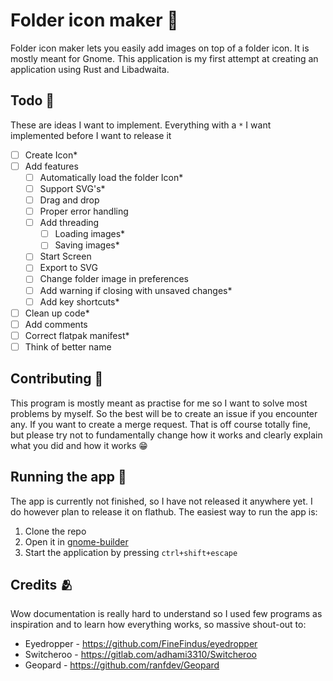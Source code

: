 # Folder icon maker 📁

Folder icon maker lets you easily add images on top of a folder icon. It is mostly meant for Gnome. 
This application is my first attempt at creating an application using Rust and Libadwaita.

## Todo 📝
These are ideas I want to implement. Everything with a `*` I want implemented before I want to release it
- [ ] Create Icon*
- [ ] Add features
    - [ ] Automatically load the folder Icon*
    - [ ] Support SVG's*
    - [ ] Drag and drop
    - [ ] Proper error handling
    - [ ] Add threading
        - [ ] Loading images*
        - [ ] Saving images*
    - [ ] Start Screen
    - [ ] Export to SVG
    - [ ] Change folder image in preferences
    - [ ] Add warning if closing with unsaved changes*
    - [ ] Add key shortcuts*
- [ ] Clean up code*
- [ ] Add comments
- [ ] Correct flatpak manifest*
- [ ] Think of better name

## Contributing 🤝
This program is mostly meant as practise for me so I want to solve most problems by myself. So the best will be to create an issue if you encounter any.
If you want to create a merge request. That is off course totally fine, but please try not to fundamentally change how it works and clearly explain what you did and how it works 😁

## Running the app 🏃
The app is currently not finished, so I have not released it anywhere yet. I do however plan to release it on flathub.
The easiest way to run the app is:
1. Clone the repo
2. Open it in [gnome-builder](https://flathub.org/apps/org.gnome.Builder)
3. Start the application by pressing `ctrl+shift+escape`

## Credits 🫂
Wow documentation is really hard to understand so I used few programs as inspiration and to learn how everything works, so massive shout-out to:
- Eyedropper - https://github.com/FineFindus/eyedropper
- Switcheroo - https://gitlab.com/adhami3310/Switcheroo
- Geopard - https://github.com/ranfdev/Geopard
